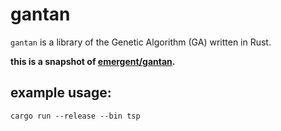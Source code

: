 # gantan

`gantan` is a library of the Genetic Algorithm (GA) written in Rust.

**this is a snapshot of [emergent/gantan](https://github.com/emergent/gantan).**

## example usage:

```shell
cargo run --release --bin tsp
```
